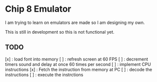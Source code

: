 # Chip 8 Emulator

I am trying to learn on emulators are made so I am designing my own. 

This is still in development so this is not functional yet.

## TODO
[x] : load font into memory
[ ] : refresh screen at 60 FPS
[ ] : decrement timers sound and delay at once 60 times per second
[ ] : implement CPU instructions
    [x] : Fetch the instruction from memory at PC
    [ ] : decode the instructions
    [ ] : execute the instrctions
